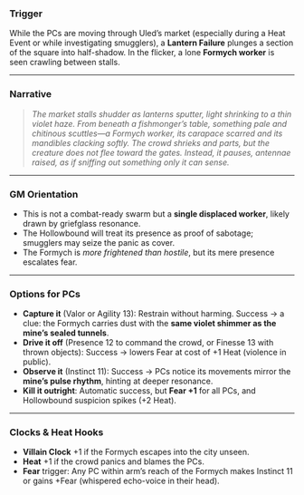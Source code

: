 ### **Trigger**

While the PCs are moving through Uled’s market (especially during a Heat Event or while investigating smugglers), a **Lantern Failure** plunges a section of the square into half-shadow. In the flicker, a lone **Formych worker** is seen crawling between stalls.

---

### **Narrative**

> _The market stalls shudder as lanterns sputter, light shrinking to a thin violet haze. From beneath a fishmonger’s table, something pale and chitinous scuttles—a Formych worker, its carapace scarred and its mandibles clacking softly. The crowd shrieks and parts, but the creature does not flee toward the gates. Instead, it pauses, antennae raised, as if sniffing out something only it can sense._

---

### **GM Orientation**

- This is not a combat-ready swarm but a **single displaced worker**, likely drawn by griefglass resonance.
- The Hollowbound will treat its presence as proof of sabotage; smugglers may seize the panic as cover.
- The Formych is _more frightened than hostile_, but its mere presence escalates fear.

---

### **Options for PCs**

- **Capture it** (Valor or Agility 13): Restrain without harming. Success → a clue: the Formych carries dust with the **same violet shimmer as the mine’s sealed tunnels**.
- **Drive it off** (Presence 12 to command the crowd, or Finesse 13 with thrown objects): Success → lowers Fear at cost of +1 Heat (violence in public).
- **Observe it** (Instinct 11): Success → PCs notice its movements mirror the **mine’s pulse rhythm**, hinting at deeper resonance.
- **Kill it outright**: Automatic success, but **Fear +1** for all PCs, and Hollowbound suspicion spikes (+2 Heat).

---

### **Clocks & Heat Hooks**

- **Villain Clock** +1 if the Formych escapes into the city unseen.
- **Heat** +1 if the crowd panics and blames the PCs.
- **Fear** trigger: Any PC within arm’s reach of the Formych makes Instinct 11 or gains +Fear (whispered echo-voice in their head).